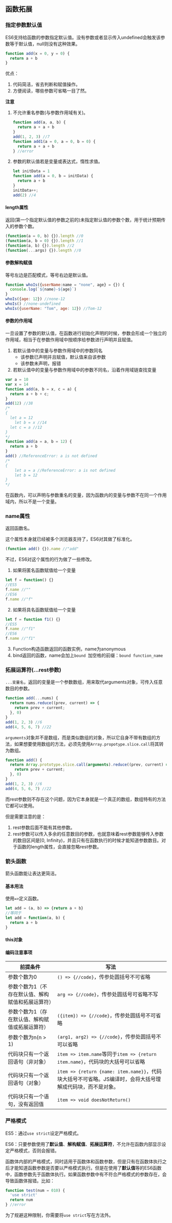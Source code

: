 ## 函数拓展

### 指定参数默认值

ES6支持给函数的参数指定默认值。没有参数或者显示传入undefined会触发该参数等于默认值，null则没有这种效果。

```javascript
function add(x = 0, y = 0) {
  return a + b
}
```

优点：

1. 代码简洁，省去判断和赋值操作。
2. 方便阅读，哪些参数可省略一目了然。

**注意**

1. 不允许重名参数(与参数作用域有关)。

   ```javascript
   function add(a, a, b) {
     return a + a + b
   }
   add(1, 2, 3) //7
   function add1(a = 0, a = 0, b = 0) {
     return a + a + b
   } //error
   ```

2. 参数的默认值若是变量或表达式，惰性求值。

   ```javascript
   let initData = 1
   function add(a = 0, b = initData) {
     return a + b
   }
   initData++;
   add(2) //4
   ```

#### length属性

返回(第一个指定默认值的参数之前的)未指定默认值的参数个数，用于统计预期传入的参数个数。

```javascript
(function(a = 0, b) {}).length //0
(function(a, b = 0) {}).length //1
(function(a, b) {}).length //2
(function(...args) {}).length //0
```

#### 参数解构赋值

等号左边是匹配模式，等号右边是默认值。

```javascript
function whoIs({userName:name = "none", age} = {}) {
  console.log(`${name}-${age}`)
}
whoIs({age: 12}) //none-12
whoIs() //none-undefined
whoIs({userName: "Tom", age: 12}) //Tom-12
```

#### 参数的作用域

一旦设置了参数的默认值，在函数进行初始化声明的时候，参数会形成一个独立的作用域，相当于在参数作用域中按顺序给参数进行声明并且赋值。

1. 若默认值中的变量与参数作用域中的参数同名
   * 该参数已声明并且赋值，默认值来自该参数
   * 该参数未声明，报错
2. 若默认值中的变量与参数作用域中的参数不同名，沿着作用域链查找变量

```javascript
var a = 10
var x = 14
function add(a, b = x, c = a) {
  return a + b + c;
}
add(12) //38
/*
{
  let a = 12
	let b = x //14
  let c = a //12
}
*/
function add(a = a, b = 12) {
  return a + b
}
add() //ReferenceError: a is not defined
/*
{
	let a = a //ReferenceError: a is not defined
	let b = 12
}
*/
```

在函数内，可以声明与参数重名的变量，因为函数内的变量与参数不在同一个作用域内，所以不是一个变量。

### name属性

返回函数名。

这个属性本身就已经被多个浏览器支持了，ES6对其做了标准化。

```javascript
(function add() {}).name //"add"
```

不过，ES6对这个属性的行为做了一些修改。

1. 如果将匿名函数赋值给一个变量

```javascript
let f = function() {}
//ES5
f.name //""
//ES6
f.name //"f"
```

2. 如果将具名函数赋值给一个变量

```javascript
let f = function f1() {}
//ES5
f.name //"f1"
//ES6
f.name //"f1"
```

3. Function构造函数返回的函数实例，name为anonymous
4. bind返回的函数，name会加上`bound `加空格的前缀：`bound function_name`

### 拓展运算符(...rest参数)

`...变量名`，返回的变量是一个参数数组，用来取代arguments对象，可传入任意数目的参数。

```javascript
function add(...nums) {
  return nums.reduce((prev, current) => {
    return prev + current;
  }, 0)
}
add(1, 2, 3) //6
add(4, 5, 6, 7) //22
```

`arguments`对象并不是数组，而是类似数组的对象，所以它自身不带有数组的方法，如果想要使用数组的方法，必须先使用`Array.propotype.slice.call`将其转为数组。

```javascript
function add() {
  return Array.prototype.slice.call(arguments).reduce((prev, current) => {
    return prev + current;
  }, 0)
}
add(1, 2, 3) //6
add(4, 5, 6, 7) //22
```

而rest参数则不存在这个问题，因为它本身就是一个真正的数组，数组特有的方法它都可以使用。

但是需要注意的是：

1. rest参数后面不能有其他参数。
2. rest参数可以传入多余的任意数目的参数，也就意味着rest参数能够传入参数的数目区间是[0, Infinity)，并且只有在函数执行的时候才能知道参数数目。对于函数的length属性，会直接忽略rest参数。

### 箭头函数

箭头函数能让表达更简洁。

#### 基本用法

使用`=>`定义函数。

```javascript
let add = (a, b) => {return a + b}
//等同于
let add = function(a, b) {
  return a + b
}
```

#### this对象



#### 编码注意事项

| 前提条件                                          | 写法                                                         |
| ------------------------------------------------- | ------------------------------------------------------------ |
| 参数个数为0                                       | `() => {//code}`，传参处圆括号不可省略                       |
| 参数个数为1（不存在默认值、解构赋值和拓展运算符） | `arg => {//code}`，传参处圆括号可省略不写                    |
| 参数个数为1（存在默认值、解构赋值或拓展运算符）   | `({item}) => {//code}`，传参处圆括号不可省略                 |
| 参数个数为n(n > 1)                                | `(arg1, arg2) => {//code}`，传参处圆括号不可以省略           |
| 代码块只有一个返回语句（非对象）                  | `item => item.name`等同于`item => {return item.name}`，代码块的大括号可以省略 |
| 代码块只有一个返回语句（对象）                    | `item => {return {name: item.name}}`，代码块大括号不可省略。JS编译时，会将大括号理解成代码块，而不是对象。 |
| 代码块只有一个语句，没有返回值                    | `item => void doesNotReturn() `                              |



### 严格模式

ES5：通过`use strict`设定严格模式。

ES6：只要参数使用了**默认值**、**解构赋值**、**拓展运算符**，不允许在函数内部显示设定严格模式，否则会报错。

函数体内部的严格模式，同时适用于函数体和函数参数，但是只有在函数体执行之后才能知道函数参数是否要以严格模式执行。但是在使用了**默认值**等的ES6函数中，函数参数先于函数体执行。如果函数参数中有不符合严格模式的参数存在，会导致函数体报错。比如：

```javascript
function test(num = 010) {
  'use strict'
  return num
} //error
```

为了规避这种限制，你需要将`use strict`写在方法外。

